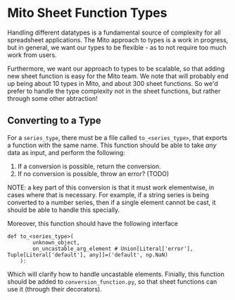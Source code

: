 # Mito Sheet Function Types

Handling different datatypes is a fundamental source of complexity for all spreadsheet applications. The Mito approach to types is a work in progress, but in general, we want our types to be flexible - as to not require too much work from users. 

Furthermore, we want our approach to types to be scalable, so that adding new sheet function is easy for the Mito team. We note that will probably end up being about 10 types in Mito, and about 300 sheet functions. So we'd prefer to handle the type complexity not in the sheet functions, but rather through some other abtraction!

## Converting to a Type

For a `series_type`, there must be a file called `to_<series_type>`, that exports a function with the same name. This function should be able to take _any_ data as input, and perform the following:
1. If a conversion is possible, return the conversion.
2. If no conversion is possible, throw an error? (TODO)

NOTE: a key part of this conversion is that it must work elementwise, in cases where that is necessary. For example, if a string series is being converted to a number series, then if a single element cannot be cast, it should be able to handle this specially. 

Moreover, this function should have the following interface
```
def to_<series_type>(
        unknown_object,
        on_uncastable_arg_element # Union[Literal['error'], Tuple[Literal['default'], any]]=('default', np.NaN)
    ):
```
Which will clarify how to handle uncastable elements. Finially, this function should be added to `conversion_function.py`, so that sheet functions can use it (through their decorators).